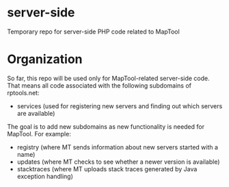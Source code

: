 # server-side
Temporary repo for server-side PHP code related to MapTool

# Organization
So far, this repo will be used only for MapTool-related server-side code.  That means all code associated
with the following subdomains of rptools.net:
* services (used for registering new servers and finding out which servers are available)

The goal is to add new subdomains as new functionality is needed for MapTool.  For example:
* registry (where MT sends information about new servers started with a name)
* updates (where MT checks to see whether a newer version is available)
* stacktraces (where MT uploads stack traces generated by Java exception handling)
